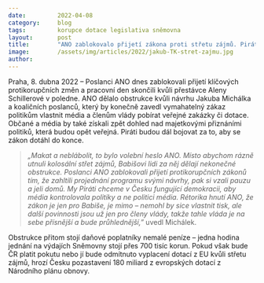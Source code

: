 ```yaml
---
date:         2022-04-08
category:     blog
tags:         korupce dotace legislativa sněmovna
layout:       post
title:        "ANO zablokovalo přijetí zákona proti střetu zájmů. Piráti a celá koalice bojují za protikorupční návrh dál"
image:        /assets/img/articles/2022/jakub-TK-stret-zajmu.jpg
author:       
---
```


Praha, 8. dubna 2022 – Poslanci ANO dnes zablokovali přijetí klíčových protikorupčních změn a pracovní den skončili kvůli přestávce Aleny Schillerové v poledne. ANO dělalo obstrukce kvůli návrhu Jakuba Michálka a koaličních poslanců, který by konečně zavedl vymahatelný zákaz politikům vlastnit média a členům vlády pobírat veřejné zakázky či dotace. Občané a média by také získali zpět dohled nad majetkovými přiznáními politiků, která budou opět veřejná. Piráti budou dál bojovat za to, aby se zákon dotáhl do konce. 

> *„Makat a neblábolit, to bylo volební heslo ANO. Místo abychom rázně utnuli kolosální střet zájmů, Babišovi lidi za něj dělají nekonečné obstrukce. Poslanci ANO zablokovali přijetí protikorupčních zákonů tím, že zahltili projednání programu svými návrhy, pak si vzali pauzu a jeli domů. My Piráti chceme v Česku fungující demokracii, aby média kontrolovala politiky a ne politici média. Rétorika hnutí ANO, že zákon je jen pro Babiše, je mimo – nemohl by sice vlastnit tisk, ale další povinnosti jsou už jen pro členy vlády, takže tahle vláda je na sebe přísnější a bude průhlednější,”* uvedl Michálek.

Obstrukce přitom stojí daňové poplatníky nemalé peníze – jedna hodina jednání na výdajích Sněmovny stojí přes 700 tisíc korun. Pokud však bude ČR platit pokutu nebo jí bude odmítnuto vyplacení dotací z EU kvůli střetu zájmů, hrozí Česku pozastavení 180 miliard z evropských dotací z Národního plánu obnovy.  
